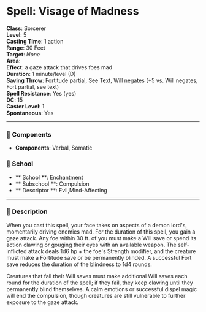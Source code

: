 
# Spell: Visage of Madness
**Class**: Sorcerer  
**Level**: 5  
**Casting Time**: 1 action  
**Range**: 30 Feet  
**Target**: _None_  
**Area**:   
**Effect**: a gaze attack that drives foes mad  
**Duration**: 1 minute/level (D)  
**Saving Throw**: Fortitude partial, See Text, Will negates (+5 vs. Will negates, Fort partial, see text)  
**Spell Resistance**: Yes (yes)  
**DC**: 15  
**Caster Level**: 1  
**Spontaneous**: Yes

---

### 🔮 Components
- **Components**: Verbal, Somatic

### 🏫 School
- ** School **: Enchantment
- ** Subschool **: Compulsion
- ** Descriptor **: Evil,Mind-Affecting
---

### 📜 Description
When you cast this spell, your face takes on aspects of a demon lord's, momentarily driving enemies mad. For the duration of this spell, you gain a gaze attack. Any foe within 30 ft. of you must make a Will save or spend its action clawing or gouging their eyes with an available weapon. The self-inflicted attack deals 1d6 hp + the foe's Strength modifier, and the creature must make a Fortitude save or be permanently blinded. A successful Fort save reduces the duration of the blindness to 1d4 rounds.

Creatures that fail their Will saves must make additional Will saves each round for the duration of the spell; if they fail, they keep clawing until they permanently blind themselves. A calm emotions or successful dispel magic will end the compulsion, though creatures are still vulnerable to further exposure to the gaze attack.
